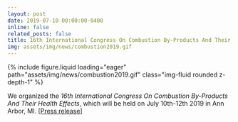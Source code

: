 ```yaml
---
layout: post
date: 2019-07-10 00:00:00-0400
inline: false
related_posts: false
title: 16th International Congress On Combustion By-Products And Their Health Effects
img: assets/img/news/combustion2019.gif
---
```


<div class="row mt-4 justify-content-center">
    <div class="col-sm-12 col-md-6">
        {% include figure.liquid loading="eager" path="assets/img/news/combustion2019.gif" class="img-fluid rounded z-depth-1" %}
    </div>
</div>

We organized the *16th International Congress On Combustion By-Products And Their Health Effects*, which will be held on July 10th-12th 2019 in Ann Arbor, MI.
[[Press release](https://www.combustioninstitute.org/ci-event/16th-international-congress-on-combustion-by-products-and-their-health-effects/)]